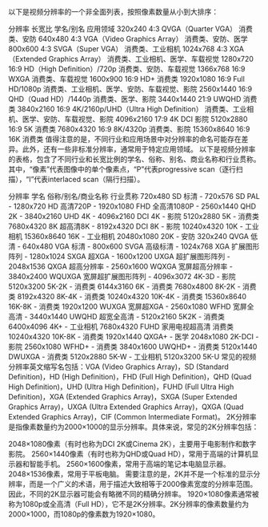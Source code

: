 以下是视频分辨率的一个非全面列表，按照像素数量从小到大排序：

分辨率        长宽比        学名/别名        应用领域
320x240        4:3        QVGA（Quarter VGA）        消费类、安防
640x480        4:3        VGA（Video Graphics Array）        消费类、安防、医学
800x600        4:3        SVGA（Super VGA）        消费类、工业相机
1024x768        4:3        XGA（Extended Graphics Array）        消费类、工业相机、医学、车载视觉
1280x720        16:9        HD（High Definition）/720p        消费类、安防、车载视觉
1366x768        16:9        WXGA        消费类、车载视觉
1600x900        16:9        HD+        消费类
1920x1080        16:9        Full HD/1080p        消费类、工业相机、医学、安防、车载视觉、影院
2560x1440        16:9        QHD（Quad HD）/1440p        消费类、医学、影院
3440x1440        21:9        UWQHD        消费类
3840x2160        16:9        4K/2160p/UHD（Ultra High Definition）        消费类、工业相机、医学、安防、车载视觉、影院
4096x2160        17:9        4K DCI        影院
5120x2880        16:9        5K        消费类
7680x4320        16:9        8K/4320p        消费类、影院
15360x8640        16:9        16K        消费类
值得注意的是，不同行业和应用场景中对分辨率的命名可能存在差异。此外，还有一些非标准分辨率，通常用于特定应用领域。
以下是视频分辨率的表格，包含了不同行业和长宽比例的学名、俗称、别名、商业名称和行业贯称。其中，“像素”代表图像中的单个像素点，“P”代表progressive scan（逐行扫描），“I”代表interlaced scan（隔行扫描）。

分辨率        学名        俗称/别名/商业名称        行业贯称
720x480        SD        标清        -
720x576        SD        PAL        -
1280x720        HD        高清720P        -
1920x1080        FHD        全高清1080P        -
2560x1440        QHD        2K        -
3840x2160        UHD        4K        -
4096x2160        DCI 4K        -        影院
5120x2880        5K        -        消费类
7680x4320        8K        超高清8K        -
8192x4320        DCI 8K        -        影院
10240x4320        10K        -        工业相机
15360x8640        16K        -        工业相机
20480x1080        20K        -        安防
320x240        QVGA        低清        -
640x480        VGA        标清        -
800x600        SVGA        高级标清        -
1024x768        XGA        扩展图形阵列        -
1280x1024        SXGA        超XGA        -
1600x1200        UXGA        超扩展图形阵列        -
2048x1536        QXGA        超高分辨率        -
2560x1600        WQXGA        宽屏超高分辨率        -
3840x2400        WQUXGA        宽屏超扩展图形阵列        -
4096x3072        4K-3D        -        影院
5120x3200        5K-2K        -        消费类
6144x3160        6K        -        消费类
7680x4800        8K-2K        -        消费类
8192x4320        8K-4K        -        消费类
10240x4320        10K-4K        -        消费类
15360x8640        16K-8K        -        消费类
1920x1200        WUXGA        宽屏超XGA        -
2560x1080        WFHD        宽屏全高清        -
3440x1440        UWQHD        超宽全高清        -
5120x2160        5K2K        -        消费类
6400x4096        4K+        -        工业相机
7680x4320        FUHD        家用电视超高清        消费类
10240x4320        10K-8K        -        消费类
1920x1440        QXGA+        -        医学
2048x1080        2K-DCI        -        影院
2560x1080        WFHD+        -        消费类
3840x1600        UWQHD+        -        消费类
5120x1440        DWUXGA        -        消费类
5120x2880        5K-W        -        工业相机
5120x3200        5K-U
常见的视频分辨率英文缩写名包括：VGA (Video Graphics Array)，SD (Standard Definition)，HD (High Definition)，FHD (Full High Definition)，QHD (Quad High Definition)，UHD (Ultra High Definition)，FUHD (Full Ultra High Definition)，XGA (Extended Graphics Array)，SXGA (Super Extended Graphics Array)，UXGA (Ultra Extended Graphics Array)，QXGA (Quad Extended Graphics Array)，CIF (Common Intermediate Format)。
2K分辨率是指像素数量约为2000×1000的显示分辨率。具体来说，常见的2K分辨率包括：

2048×1080像素（有时也称为DCI 2K或Cinema 2K），主要用于电影制作和数字影院。
2560×1440像素（有时也称为QHD或Quad HD），常用于高端的计算机显示器和智能手机。
2560×1600像素，常用于高端的笔记本电脑显示器。
2048×1536像素，常用于平板电脑。
需要注意的是，2K并不是一个标准的显示分辨率，而是一个广义的术语，用于描述大致相等于2000像素宽度的分辨率范围。因此，不同的2K显示器可能会有略微不同的精确分辨率。
1920×1080像素通常被称为1080p或全高清（Full HD），它不是2K分辨率。2K分辨率的像素数量约为2000×1000，而1080p的像素数为1920×1080。

